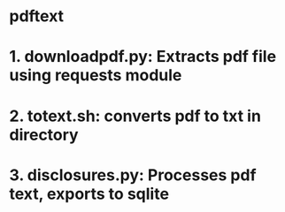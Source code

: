 # pdftext
# 1. downloadpdf.py: Extracts pdf file using requests module
# 2. totext.sh: converts pdf to txt in directory
# 3. disclosures.py: Processes pdf text, exports to sqlite
